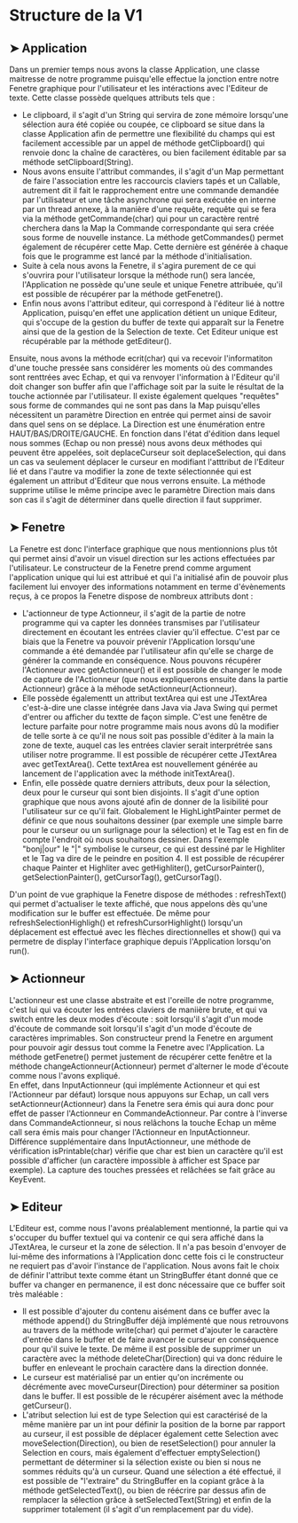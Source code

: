 # Structure de la V1

## ➤ Application

Dans un premier temps nous avons la classe Application, une classe maitresse de notre programme puisqu'elle effectue la jonction entre notre Fenetre graphique pour l'utilisateur et les intéractions avec l'Editeur de texte. Cette classe possède quelques attributs tels que : 
- Le clipboard, il s'agit d'un String qui servira de zone mémoire lorsqu'une sélection aura été copiée ou coupée, ce clipboard se situe dans la classe Application afin de permettre une flexibilité du champs qui est facilement accessible par un appel de méthode getClipboard() qui renvoie donc la chaîne de caractères, ou bien facilement éditable par sa méthode setClipboard(String).
- Nous avons ensuite l'attribut commandes, il s'agit d'un Map permettant de faire l'association entre les raccourcis claviers tapés et un Callable<Commande>, autrement dit il fait le rapprochement entre une commande demandée par l'utilisateur et une tâche asynchrone qui sera exécutée en interne par un thread annexe, à la manière d'une requête, requête qui se fera via la méthode getCommande(char) qui pour un caractère rentré cherchera dans la Map la Commande correspondante qui sera créée sous forme de nouvelle instance. La méthode getCommandes() permet également de récupérer cette Map. Cette dernière est générée à chaque fois que le programme est lancé par la méthode d'initialisation.
- Suite à cela nous avons la Fenetre, il s'agira purement de ce qui s'ouvrira pour l'utilisateur lorsque la méthode run() sera lancée, l'Application ne possède qu'une seule et unique Fenetre attribuée, qu'il est possible de récupérer par la méthode getFenetre().
- Enfin nous avons l'attribut editeur, qui correspond à l'éditeur lié à nottre Application, puisqu'en effet une application détient un unique Editeur, qui s'occupe de la gestion du buffer de texte qui apparaît sur la Fenetre ainsi que de la gestion de la Selection de texte. Cet Editeur unique est récupérable par la méthode getEditeur().

Ensuite, nous avons la méthode ecrit(char) qui va recevoir l'informatiton d'une touche pressée sans considérer les moments où des commandes sont renttrées avec Echap, et qui va renvoyer l'information à l'Editeur qu'il doit changer son buffer afin que l'affichage soit par la suite le résultat de la touche actionnée par l'utilisateur.
Il existe également quelques "requêtes" sous forme de commandes qui ne sont pas dans la Map puisqu'elles nécessitent un paramètre Direction en entrée qui permet ainsi de savoir dans quel sens on se déplace. La Direction est une énumération entre HAUT/BAS/DROITE/GAUCHE. En fonction dans l'état d'édition dans lequel nous sommes (Echap ou non pressé) nous avons deux méthodes qui peuvent être appelées, soit deplaceCurseur soit deplaceSelection, qui dans un cas va seulement déplacer le curseur en modifiant l'atttribut de l'Editeur lié et dans l'autre va modifier la zone de texte sélectionnée qui est également un attribut d'Editeur que nous verrons ensuite. La méthode supprime utilise le même principe avec le paramètre Direction mais dans son cas il s'agit de déterminer dans quelle direction il faut supprimer.
  
  ## ➤ Fenetre
  
  La Fenetre est donc l'interface graphique que nous mentionnions plus tôt qui permet ainsi d'avoir un visuel direction sur les actions effectuées par l'utilisateur.
  Le constructeur de la Fenetre prend comme argument l'application unique qui lui est attribué et qui l'a initialisé afin de pouvoir plus facilement lui envoyer des informations notamment en terme d'évènements reçus, à ce propos la Fenetre dispose de nombreux attributs dont :
  - L'actionneur de type Actionneur, il s'agit de la partie de notre programme qui va capter les données transmises par l'utilisateur directement en écoutant les entrées clavier qu'il effectue. C'est par ce biais que la Fenetre va pouvoir prévenir l'Application lorsqu'une commande a été demandée par l'utilisateur afin qu'elle se charge de générer la commande en conséquence. Nous pouvons récupérer l'Actionneur avec getActionneur() et il est possible de changer le mode de capture de l'Actionneur (que nous expliquerons ensuite dans la partie Actionneur) grâce à la méhode setActionneur(Actionneur). 
  - Elle possède égalementt un attribut textArea qui est une JTextArea c'est-à-dire une classe intégrée dans Java via Java Swing qui permet d'entrer ou afficher du textte de façon simple. C'est une fenêtre de lecture parfaite pour notre programme mais nous avons dû la modifier de telle sorte à ce qu'il ne nous soit pas possible d'éditer à la main la zone de texte, auquel cas les entrées clavier serait interprétrée sans utiliser notre programme. Il est possible de récupérer cette JTextArea avec getTextArea(). Cette textArea est nouvellement générée au lancement de l'application avec la méthode initTextArea().
  - Enfin, elle possède quatre derniers attributs, deux pour la sélection, deux pour le curseur qui sont bien disjoints. Il s'agit d'une option graphique que nous avons ajouté afin de donner de la lisibilité pour l'utilisateur sur ce qu'il fait. Globalement le HighLightPainter permet de définir ce que nous souhaitons dessiner (par exemple une simple barre pour le curseur ou un surlignage pour la sélection) et le Tag est en fin de compte l'endroit où nous souhaitons dessiner. Dans l'exemple "bonj|our" le "|" symbolise le curseur, ce qui est dessiné par le Highliter et le Tag va dire de le peindre en position 4. Il est possible de récupérer chaque Painter et Highliter avec getHighliter(), getCursorPainter(), getSelectionPainter(), getCursorTag(), getCursorTag().
 
 D'un point de vue graphique la Fenetre dispose de méthodes : refreshText() qui permet d'actualiser le texte affiché, que nous appelons dès qu'une modification sur le buffer est effectuée. De même pour refreshSelectionHighligh() et refreshCursorHighlight() lorsqu'un déplacement est effectué avec les flèches directionnelles et show() qui va permetre de display l'interface graphique depuis l'Application lorsqu'on run().

 ## ➤ Actionneur
 
L'actionneur est une classe abstraite et est l'oreille de notre programme, c'est lui qui va écouter les entrées claviers de maniière brute, et qui va switch entre les deux modes d'écoute : soit lorsqu'il s'agit d'un mode d'écoute de commande soit lorsqu'il s'agit d'un mode d'écoute de caractères imprimables. 
Son constructeur prend la Fenetre en argument pour pouvoir agir dessus tout comme la Fenetre avec l'Application.
La méthode getFenetre() permet justement de récupérer cette fenêtre et la méthode changeActionneur(Actionneur) permet d'alterner le mode d'écoute comme nous l'avons expliqué.  
En effet, dans InputActionneur (qui implémente Actionneur et qui est l'Actionneur par défaut) lorsque nous appuyons sur Echap, un call vers setActionneur(Actionneur) dans la Fenetre sera émis qui aura donc pour effet de passer l'Actionneur en CommandeActionneur. Par contre à l'inverse dans CommandeActionneur, si nous relâchons la touche Echap un même call sera émis mais pour changer l'Actionneur en InputActionneur. Différence supplémentaire dans InputActionneur, une méthode de vérification isPrintable(char) vérifie que char est bien un caractère qu'il est possible d'afficher (un caractère impossible à afficher est Space par exemple). La capture des touches pressées et relâchées se fait grâce au KeyEvent.

  ## ➤ Editeur
  
  L'Editeur est, comme nous l'avons préalablement mentionné, la partie qui va s'occuper du buffer textuel qui va contenir ce qui sera affiché dans la JTextArea, le curseur et la zone de sélection. Il n'a pas besoin d'envoyer de lui-même des informations à l'Application donc cette fois ci le constructeur ne requiert pas d'avoir l'instance de l'application. Nous avons fait le choix de définir l'attribut texte comme étant un StringBuffer étant donné que ce buffer va changer en permanence, il est donc nécessaire que ce buffer soit très maléable :
- Il est possible d'ajouter du contenu aisément dans ce buffer avec la méthode append() du StringBuffer déjà implémenté que nous retrouvons au travers de la méthode write(char) qui permet d'ajouter le caractère d'entrée dans le buffer et de faire avancer le curseur en conséquence pour qu'il suive le texte. De même il est possible de supprimer un caractère avec la méthode deleteChar(Direction) qui va donc réduire le buffer en enleveant le prochain caractère dans la direction donnée.
- Le curseur est matérialisé par un entier qu'on incrémente ou décrémente avec moveCurseur(Direction) pour déterminer sa position dans le buffer. Il est possible de le récupérer aisément avec la méthode getCurseur().
- L'atribut selection lui est de type Selection qui est caractérisé de la même manière par un int pour définir la position de la borne par rapport au curseur, il est possible de déplacer également cette Selection avec moveSelection(Direction), ou bien de resetSelection() pour annuler la Selection en cours, mais également d'effectuer emptySelection() permettant de déterminer si la sélection existe ou bien si nous ne sommes réduits qu'à un curseur. Quand une sélection a été effectué, il est possible de "l'extraire" du StringBuffer en la copiant grâce à la méthode getSelectedText(), ou bien de réécrire par dessus afin de remplacer la sélection grâce à setSelectedText(String) et enfin de la supprimer totalement (il s'agit d'un remplacement par du vide).
